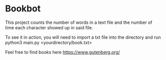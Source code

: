# Bookbot

This project counts the number of words in a text file and the number of time each character showed up in said file. 


To see it in action, you will need to import a txt file into the directory and run python3 main.py <yourdirectory/book.txt>


Feel free to find books here https://www.gutenberg.org/
